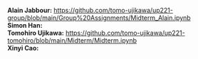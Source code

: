 **Alain Jabbour:** https://github.com/tomo-ujikawa/up221-group/blob/main/Group%20Assignments/Midterm_Alain.ipynb  
**Simon Han:**  
**Tomohiro Ujikawa:** https://github.com/tomo-ujikawa/up221-tomohiro/blob/main/Midterm/Midterm.ipynb  
**Xinyi Cao:**  
